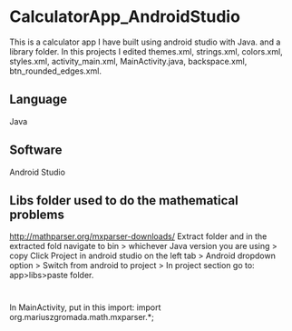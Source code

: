 # CalculatorApp_AndroidStudio
This is a calculator app I have built using android studio with Java. and a library folder. In this projects I edited themes.xml, strings.xml, colors.xml, styles.xml, activity_main.xml, MainActivity.java, backspace.xml, btn_rounded_edges.xml.


## Language
Java

## Software
Android Studio

## Libs folder used to do the mathematical problems
http://mathparser.org/mxparser-downloads/
Extract folder and in the extracted fold navigate to bin > whichever Java version you are using > copy
Click Project in android studio on the left tab > Android dropdown option > Switch from android to project > In project section go to: app>libs>paste folder.
#
In MainActivity, put in this import: import org.mariuszgromada.math.mxparser.*;

